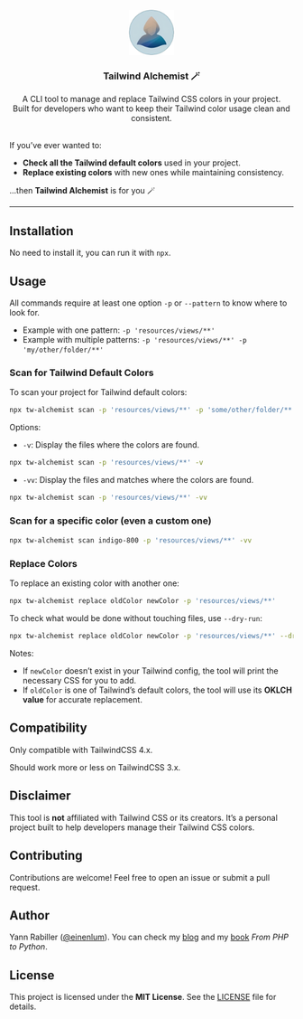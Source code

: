 <br/>
<div align="center">
<a href="https://github.com/einenlum/tailwind-alchemist">
<img src="images/logo.png" alt="Logo" width="80" height="80">
</a>
<h3 align="center">Tailwind Alchemist 🪄</h3>
<p align="center">
A CLI tool to manage and replace Tailwind CSS colors in your project.<br />Built for developers who want to keep their Tailwind color usage clean and consistent.
<br/>
<br/>
</p>
</div>

If you’ve ever wanted to:
- **Check all the Tailwind default colors** used in your project.
- **Replace existing colors** with new ones while maintaining consistency.

...then **Tailwind Alchemist** is for you 🪄

---

## Installation

No need to install it, you can run it with `npx`.

## Usage

All commands require at least one option `-p` or `--pattern` to know where to look for.

- Example with one pattern: `-p 'resources/views/**'`
- Example with multiple patterns: `-p 'resources/views/**' -p 'my/other/folder/**'`

### Scan for Tailwind Default Colors

To scan your project for Tailwind default colors:

```bash
npx tw-alchemist scan -p 'resources/views/**' -p 'some/other/folder/**'
```

Options:

- `-v`: Display the files where the colors are found.

```bash
npx tw-alchemist scan -p 'resources/views/**' -v
```

- `-vv`: Display the files and matches where the colors are found.

```bash
npx tw-alchemist scan -p 'resources/views/**' -vv
```

### Scan for a specific color (even a custom one)

```bash
npx tw-alchemist scan indigo-800 -p 'resources/views/**' -vv
```

### Replace Colors

To replace an existing color with another one:

```bash
npx tw-alchemist replace oldColor newColor -p 'resources/views/**'
```

To check what would be done without touching files, use `--dry-run`:

```bash
npx tw-alchemist replace oldColor newColor -p 'resources/views/**' --dry-run
```

Notes:

- If `newColor` doesn’t exist in your Tailwind config, the tool will print the necessary CSS for you to add.
- If `oldColor` is one of Tailwind’s default colors, the tool will use its **OKLCH value** for accurate replacement.


## Compatibility

Only compatible with TailwindCSS 4.x.

Should work more or less on TailwindCSS 3.x.

## Disclaimer

This tool is **not** affiliated with Tailwind CSS or its creators. It’s a personal project built to help developers manage their Tailwind CSS colors.

## Contributing

Contributions are welcome! Feel free to open an issue or submit a pull request.

## Author

Yann Rabiller ([@einenlum](https://github.com/Einenlum/)). You can check my [blog](https://www.einenlum.com) and my [book](https://www.einenlum.com/book) _From PHP to Python_.

## License

This project is licensed under the **MIT License**. See the [LICENSE](/license) file for details.

